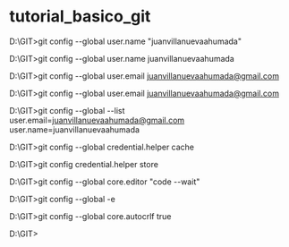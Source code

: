 # tutorial_basico_git

D:\GIT>git config --global user.name "juanvillanuevaahumada"

D:\GIT>git config --global user.name
juanvillanuevaahumada

D:\GIT>git config --global user.email juanvillanuevaahumada@gmail.com

D:\GIT>git config --global user.email
juanvillanuevaahumada@gmail.com

D:\GIT>git config --global --list
user.email=juanvillanuevaahumada@gmail.com
user.name=juanvillanuevaahumada

D:\GIT>git config --global credential.helper cache

D:\GIT>git config credential.helper store

D:\GIT>git config --global core.editor "code --wait"

D:\GIT>git config --global -e

D:\GIT>git config --global core.autocrlf true

D:\GIT>
